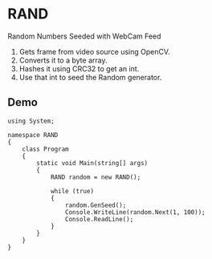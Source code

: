 # RAND
Random Numbers Seeded with WebCam Feed

1. Gets frame from video source using OpenCV.
2. Converts it to a byte array.
3. Hashes it using CRC32 to get an int.
4. Use that int to seed the Random generator.

## Demo
```
using System;

namespace RAND
{
    class Program
    {
        static void Main(string[] args)
        {     
            RAND random = new RAND();
                   
            while (true)
            {
                random.GenSeed();
                Console.WriteLine(random.Next(1, 100));
                Console.ReadLine();
            }
        }
    }
}
```
